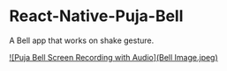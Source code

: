 # React-Native-Puja-Bell
A Bell app that works on shake gesture.


[![Puja Bell Screen Recording with Audio](Bell Image.jpeg)](https://youtu.be/PtLw6I0II68)


